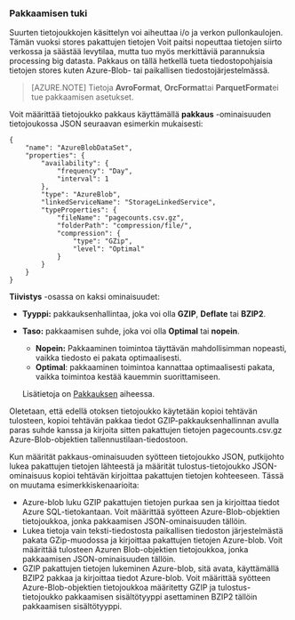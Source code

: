 ### <a name="compression-support"></a>Pakkaamisen tuki  
Suurten tietojoukkojen käsittelyn voi aiheuttaa i/o ja verkon pullonkaulojen. Tämän vuoksi stores pakattujen tietojen Voit paitsi nopeuttaa tietojen siirto verkossa ja säästää levytilaa, mutta tuo myös merkittäviä parannuksia processing big datasta. Pakkaus on tällä hetkellä tueta tiedostopohjaisia tietojen stores kuten Azure-Blob- tai paikallisen tiedostojärjestelmässä.  

> [AZURE.NOTE] Tietoja **AvroFormat**, **OrcFormat**tai **ParquetFormat**ei tue pakkaamisen asetukset. 

Voit määrittää tietojoukko pakkaus käyttämällä **pakkaus** -ominaisuuden tietojoukossa JSON seuraavan esimerkin mukaisesti:   

    {  
        "name": "AzureBlobDataSet",  
        "properties": {  
            "availability": {  
                "frequency": "Day",  
                "interval": 1  
            },  
            "type": "AzureBlob",  
            "linkedServiceName": "StorageLinkedService",  
            "typeProperties": {  
                "fileName": "pagecounts.csv.gz",  
                "folderPath": "compression/file/",  
                "compression": {  
                    "type": "GZip",  
                    "level": "Optimal"  
                }  
            }  
        }  
    }  
 
**Tiivistys** -osassa on kaksi ominaisuudet:  
  
- **Tyyppi:** pakkauksenhallintaa, joka voi olla **GZIP**, **Deflate** tai **BZIP2**.  
- **Taso:** pakkaamisen suhde, joka voi olla **Optimal** tai **nopein**. 
    - **Nopein:** Pakkaaminen toimintoa täyttävän mahdollisimman nopeasti, vaikka tiedosto ei pakata optimaalisesti. 
    - **Optimal**: pakkaaminen toimintoa kannattaa optimaalisesti pakata, vaikka toimintoa kestää kauemmin suorittamiseen. 
    
    Lisätietoja on [Pakkauksen](https://msdn.microsoft.com/library/system.io.compression.compressionlevel.aspx) aiheessa. 

Oletetaan, että edellä otoksen tietojoukko käytetään kopioi tehtävän tulosteen, kopioi tehtävän pakkaa tiedot GZIP-pakkauksenhallinnan avulla paras suhde kanssa ja kirjoita sitten pakattujen tietojen pagecounts.csv.gz Azure-Blob-objektien tallennustilaan-tiedostoon.   

Kun määrität pakkaus-ominaisuuden syötteen tietojoukko JSON, putkijohto lukea pakattujen tietojen lähteestä ja määrität tulostus-tietojoukko JSON-ominaisuus kopioi tehtävän kirjoittaa pakattujen tietojen kohteeseen. Tässä on muutama esimerkkiskenaarioita: 

- Azure-blob luku GZIP pakattujen tietojen purkaa sen ja kirjoittaa tiedot Azure SQL-tietokantaan. Voit määrittää syötteen Azure-Blob-objektien tietojoukkoa, jonka pakkaamisen JSON-ominaisuuden tällöin. 
- Lukea tietoja vain teksti-tiedostosta paikallisen tiedoston järjestelmästä pakata GZip-muodossa ja kirjoittaa pakattujen tietojen Azure-blob. Voit määrittää tulosteen Azuren Blob-objektien tietojoukkoa, jonka pakkaamisen JSON-ominaisuuden tällöin.  
- GZIP pakattujen tietojen lukeminen Azure-blob, sitä avata, käyttämällä BZIP2 pakkaa ja kirjoittaa tiedot Azure-blob. Voit määrittää syötteen Azure-Blob-objektien tietojoukkoa määritetty GZIP ja tulostus-tietojoukko pakkaamisen sisältötyyppi asettaminen BZIP2 tällöin pakkaamisen sisältötyyppi.   
